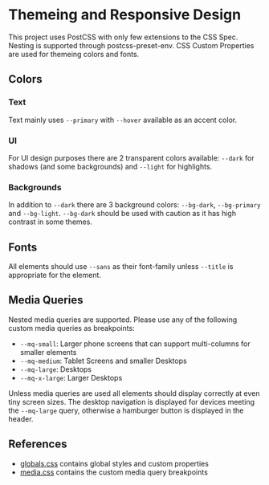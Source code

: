 # Themeing and Responsive Design

This project uses PostCSS with only few extensions to the CSS Spec. Nesting is supported through postcss-preset-env. CSS Custom Properties are used for themeing colors and fonts.

## Colors

### Text

Text mainly uses `--primary` with `--hover` available as an accent color.

### UI

For UI design purposes there are 2 transparent colors available: `--dark` for shadows (and some backgrounds) and `--light` for highlights.

### Backgrounds

In addition to `--dark` there are 3 background colors: `--bg-dark`, `--bg-primary` and `--bg-light`. `--bg-dark` should be used with caution as it has high contrast in some themes.

## Fonts

All elements should use `--sans` as their font-family unless `--title` is appropriate for the element.

## Media Queries

Nested media queries are supported. Please use any of the following custom media queries as breakpoints:

- `--mq-small`: Larger phone screens that can support multi-columns for smaller elements
- `--mq-medium`: Tablet Screens and smaller Desktops
- `--mq-large`: Desktops
- `--mq-x-large`: Larger Desktops

Unless media queries are used all elements should display correctly at even tiny screen sizes. The desktop navigation is displayed for devices meeting the `--mq-large` query, otherwise a hamburger button is displayed in the header.

## References

- [globals.css](../src/styles/globals.css) contains global styles and custom properties
- [media.css](../src/styles/media.css) contains the custom media query breakpoints
